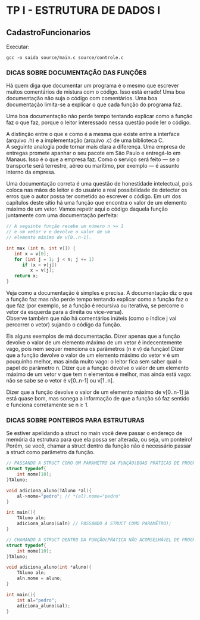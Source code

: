 # TP I - ESTRUTURA DE DADOS I

## CadastroFuncionarios

Executar:

```shell
gcc -o saida source/main.c source/controle.c
```

### DICAS SOBRE DOCUMENTAÇÃO DAS FUNÇÕES

Há quem diga que documentar um programa é o mesmo que escrever muitos comentários de mistura com o código.
Isso está errado! Uma boa documentação não suja o código com comentários. Uma boa documentação limita-se a explicar o que cada função do programa faz.

Uma boa documentação não perde tempo tentando explicar como a função faz o que faz, porque o leitor interessado nessa questão pode ler o código.

A distinção entre o que e como é a mesma que existe entre a interface (arquivo .h) e a implementação (arquivo .c) de uma biblioteca C.  
A seguinte analogia pode tornar mais clara a diferença. Uma empresa de entregas promete apanhar o seu pacote em São Paulo e entregá-lo em Manaus.
Isso é o que a empresa faz. Como o serviço será feito — se o transporte será terrestre, aéreo ou marítimo, por exemplo — é assunto interno da empresa.

Uma documentação correta é uma questão de honestidade intelectual, pois coloca nas mãos do leitor e do usuário a real possibilidade de detectar os erros que o autor possa ter cometido ao escrever o código.
Em um dos capítulos deste sítio há uma função que encontra o valor de um elemento máximo de um vetor. Vamos repetir aqui o código daquela função juntamente com uma documentação perfeita:

```C
// A seguinte função recebe um número n >= 1
// e um vetor v e devolve o valor de um
// elemento máximo de v[0..n-1].

int max (int n, int v[]) {
   int x = v[0];
   for (int j = 1; j < n; j += 1)
      if (x < v[j])
         x = v[j];
   return x;
}
```

Veja como a documentação é simples e precisa. A documentação diz o que a função faz mas não perde tempo tentando explicar como a função faz o que faz (por exemplo,
se a função é recursiva ou iterativa, se percorre o vetor da esquerda para a direita ou vice-versa).  
Observe também que não há comentários inúteis (como o índice j vai percorrer o vetor) sujando o código da função.

Eis alguns exemplos de má documentação. Dizer apenas que a função devolve o valor de um elemento máximo de um vetor é indecentemente vago,
pois nem sequer menciona os parâmetros (n e v) da função!  Dizer que a função devolve o valor de um elemento máximo do vetor v é um pouquinho melhor, mas ainda muito vago: o leitor fica sem saber qual o papel do parâmetro n.  Dizer que a função devolve o valor de um elemento máximo de um vetor v que tem n elementos é melhor, mas ainda está vago: não se sabe se o vetor é v[0..n-1] ou v[1..n].  

Dizer que a função devolve o valor de um elemento máximo de v[0..n-1] já está quase bom, mas sonega a informação de que a função só faz sentido e funciona corretamente se  n ≥ 1.

### DICAS SOBRE PONTEIROS PARA ESTRUTURAS

Se estiver apelidando a struct no main você deve passar o endereço de memória da estrutura para que ela possa ser alterada, ou seja, um ponteiro! Porém, se você, chamar a struct dentro da função não é necessário passar a struct como parâmetro da função.

```C
// PASSANDO A STRUCT COMO UM PARAMÊTRO DA FUNÇÃO(BOAS PRÁTICAS DE PROGRAMAÇÃO)
struct typedef{
    int nome[10];
}TAluno;

void adiciona_aluno(TAluno *al){
    al->nome="pedro"; // *(al).nome="pedro"
}

int main(){
    TAluno aln;
    adiciona_aluno(&aln) // PASSANDO A STRUCT COMO PARAMÊTRO);
}

// CHAMANDO A STRUCT DENTRO DA FUNÇÃO(PŔATICA NÃO ACONSELHÁVEL DE PROGRAMAÇÃO, POIS A STRUCT SE TORNARÁ UMA VARIÁVEL LOCAL DA FUNÇÃO)
struct typedef{
    int nome[10];
}TAluno;

void adiciona_aluno(int *aluno){
    TAluno aln;
    aln.nome = aluno;
}

int main(){
    int al="pedro";
    adiciona_aluno(&al);
}
```
